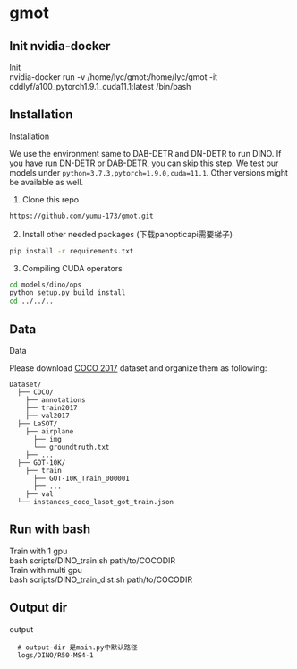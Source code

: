 # gmot


## Init nvidia-docker
<html>
  <body>
  <summary>Init</summary>
    nvidia-docker run -v /home/lyc/gmot:/home/lyc/gmot -it cddlyf/a100_pytorch1.9.1_cuda11.1:latest /bin/bash
  </body>
</html>

## Installation

<html>
  <summary>Installation</summary>
  
  We use the environment same to DAB-DETR and DN-DETR to run DINO. If you have run DN-DETR or DAB-DETR, you can skip this step. 
  We test our models under ```python=3.7.3,pytorch=1.9.0,cuda=11.1```. Other versions might be available as well. 

   1. Clone this repo
   ```sh
   https://github.com/yumu-173/gmot.git
   ```

   2. Install other needed packages
    (下载panopticapi需要梯子)
   ```sh
   pip install -r requirements.txt
   ```

   3. Compiling CUDA operators
   ```sh
   cd models/dino/ops
   python setup.py build install
   cd ../../..
   ```
</html>

## Data

<html>
  <summary>Data</summary>

Please download [COCO 2017](https://cocodataset.org/) dataset and organize them as following:
```
Dataset/
  ├── COCO/
    ├── annotations
    ├── train2017
    ├── val2017
  ├── LaSOT/
    ├── airplane
      ├── img
      └── groundtruth.txt
    ├── ...
  ├── GOT-10K/
    ├── train
      ├── GOT-10K_Train_000001
      ├── ...
    ├── val
  └── instances_coco_lasot_got_train.json
```
</html>

## Run with bash
  <summary>Train with 1 gpu</summary>
  <body>
   bash scripts/DINO_train.sh path/to/COCODIR
  </body>
  <summary>Train with multi gpu</summary>
  <body>
    bash scripts/DINO_train_dist.sh path/to/COCODIR
  </body>
  
  ## Output dir
  <summary>output</summary>
  
  ```
    # output-dir 是main.py中默认路径
    logs/DINO/R50-MS4-1
  ```
